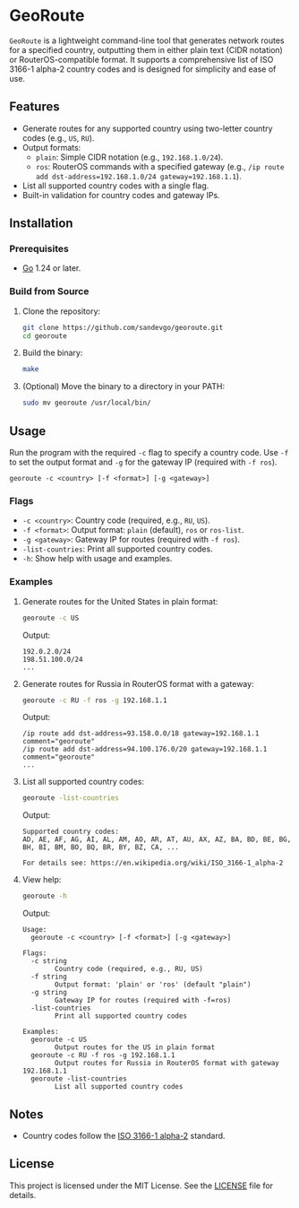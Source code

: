 # GeoRoute

`GeoRoute` is a lightweight command-line tool that generates network routes for a specified country, outputting them in either plain text (CIDR notation) or RouterOS-compatible format. It supports a comprehensive list of ISO 3166-1 alpha-2 country codes and is designed for simplicity and ease of use.

## Features
- Generate routes for any supported country using two-letter country codes (e.g., `US`, `RU`).
- Output formats:
    - `plain`: Simple CIDR notation (e.g., `192.168.1.0/24`).
    - `ros`: RouterOS commands with a specified gateway (e.g., `/ip route add dst-address=192.168.1.0/24 gateway=192.168.1.1`).
- List all supported country codes with a single flag.
- Built-in validation for country codes and gateway IPs.

## Installation

### Prerequisites
- [Go](https://golang.org/dl/) 1.24 or later.

### Build from Source
1. Clone the repository:
   ```bash
   git clone https://github.com/sandevgo/georoute.git
   cd georoute
   ```
2. Build the binary:
   ```bash
   make
   ```
3. (Optional) Move the binary to a directory in your PATH:
   ```bash
   sudo mv georoute /usr/local/bin/
   ```

## Usage
Run the program with the required `-c` flag to specify a country code. Use `-f` to set the output format and `-g` for the gateway IP (required with `-f ros`).

```
georoute -c <country> [-f <format>] [-g <gateway>]
```

### Flags
- `-c <country>`: Country code (required, e.g., `RU`, `US`).
- `-f <format>`: Output format: `plain` (default), `ros` or `ros-list`.
- `-g <gateway>`: Gateway IP for routes (required with `-f ros`).
- `-list-countries`: Print all supported country codes.
- `-h`: Show help with usage and examples.

### Examples
1. Generate routes for the United States in plain format:
   ```bash
   georoute -c US
   ```
   Output:
   ```
   192.0.2.0/24
   198.51.100.0/24
   ...
   ```

2. Generate routes for Russia in RouterOS format with a gateway:
   ```bash
   georoute -c RU -f ros -g 192.168.1.1
   ```
   Output:
   ```
   /ip route add dst-address=93.158.0.0/18 gateway=192.168.1.1 comment="georoute"
   /ip route add dst-address=94.100.176.0/20 gateway=192.168.1.1 comment="georoute"
   ...
   ```

3. List all supported country codes:
   ```bash
   georoute -list-countries
   ```
   Output:
   ```
   Supported country codes:
   AD, AE, AF, AG, AI, AL, AM, AO, AR, AT, AU, AX, AZ, BA, BD, BE, BG, BH, BI, BM, BO, BQ, BR, BY, BZ, CA, ...

   For details see: https://en.wikipedia.org/wiki/ISO_3166-1_alpha-2
   ```

4. View help:
   ```bash
   georoute -h
   ```
   Output:
   ```
   Usage:
     georoute -c <country> [-f <format>] [-g <gateway>]

   Flags:
     -c string
           Country code (required, e.g., RU, US)
     -f string
           Output format: 'plain' or 'ros' (default "plain")
     -g string
           Gateway IP for routes (required with -f=ros)
     -list-countries
           Print all supported country codes

   Examples:
     georoute -c US
           Output routes for the US in plain format
     georoute -c RU -f ros -g 192.168.1.1
           Output routes for Russia in RouterOS format with gateway 192.168.1.1
     georoute -list-countries
           List all supported country codes
   ```

## Notes
- Country codes follow the [ISO 3166-1 alpha-2](https://en.wikipedia.org/wiki/ISO_3166-1_alpha-2) standard.

## License
This project is licensed under the MIT License. See the [LICENSE](LICENSE) file for details.
